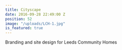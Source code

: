```yaml
---
title: Cityscape
date: 2016-09-28 22:49:00 Z
position: 52
image: "/uploads/LCH-1.jpg"
is_featured: true
---
```


Branding and site design for Leeds Community Homes